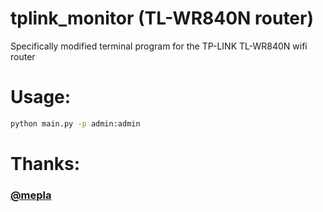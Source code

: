 # tplink_monitor (TL-WR840N router)
Specifically modified terminal program for the TP-LINK TL-WR840N wifi router

# Usage:

```bash 
python main.py -p admin:admin
```
# Thanks:
### [@mepla](github.com/mepla/sherry)
